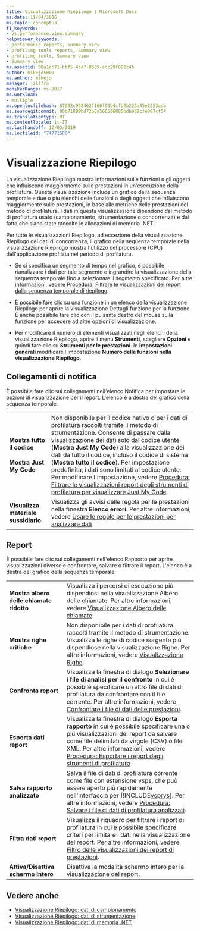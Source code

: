```yaml
---
title: Visualizzazione Riepilogo | Microsoft Docs
ms.date: 11/04/2016
ms.topic: conceptual
f1_keywords:
- vs.performance.view.summary
helpviewer_keywords:
- performance reports, summary view
- profiling tools reports, Summary view
- profiling tools, Summary view
- Summary view
ms.assetid: 98a1eb71-bbf5-4ce7-8559-cdc29f082c4b
author: mikejo5000
ms.author: mikejo
manager: jillfra
monikerRange: vs-2017
ms.workload:
- multiple
ms.openlocfilehash: 87692c938462f166f93b4cfb8b223a45e2553ada
ms.sourcegitcommit: 00b71889bd72b6a566586885bdb982cfe807cf54
ms.translationtype: MT
ms.contentlocale: it-IT
ms.lasthandoff: 12/03/2019
ms.locfileid: "74771580"
---
```

# <a name="summary-view"></a>Visualizzazione Riepilogo
La visualizzazione Riepilogo mostra informazioni sulle funzioni o gli oggetti che influiscono maggiormente sulle prestazioni in un'esecuzione della profilatura. Questa visualizzazione include un grafico della sequenza temporale e due o più elenchi delle funzioni o degli oggetti che influiscono maggiormente sulle prestazioni, in base alle metriche delle prestazioni del metodo di profilatura. I dati in questa visualizzazione dipendono dal metodo di profilatura usato (campionamento, strumentazione o concorrenza) e dal fatto che siano state raccolte le allocazioni di memoria .NET.

 Per tutte le visualizzazioni Riepilogo, ad eccezione della visualizzazione Riepilogo dei dati di concorrenza, il grafico della sequenza temporale nella visualizzazione Riepilogo mostra l'utilizzo del processore (CPU) dell'applicazione profilata nel periodo di profilatura.

- Se si specifica un segmento di tempo nel grafico, è possibile rianalizzare i dati per tale segmento o ingrandire la visualizzazione della sequenza temporale fino a selezionare il segmento specificato. Per altre informazioni, vedere [Procedura: Filtrare le visualizzazioni dei report dalla sequenza temporale di riepilogo](../profiling/how-to-filter-report-views-from-the-summary-timeline.md).

- È possibile fare clic su una funzione in un elenco della visualizzazione Riepilogo per aprire la visualizzazione Dettagli funzione per la funzione. È anche possibile fare clic con il pulsante destro del mouse sulla funzione per accedere ad altre opzioni di visualizzazione.

- Per modificare il numero di elementi visualizzati negli elenchi della visualizzazione Riepilogo, aprire il menu **Strumenti**, scegliere **Opzioni** e quindi fare clic su **Strumenti per le prestazioni**. In **Impostazioni generali** modificare l'impostazione **Numero delle funzioni nella visualizzazione Riepilogo**.

## <a name="notifications-links"></a>Collegamenti di notifica
 È possibile fare clic sui collegamenti nell'elenco Notifica per impostare le opzioni di visualizzazione per il report. L'elenco è a destra del grafico della sequenza temporale.

|||
|-|-|
|**Mostra tutto il codice**<br /><br /> **Mostra Just My Code**|Non disponibile per il codice nativo o per i dati di profilatura raccolti tramite il metodo di strumentazione. Consente di passare dalla visualizzazione dei dati solo dal codice utente (**Mostra Just My Code**) alla visualizzazione dei dati da tutto il codice, incluso il codice di sistema (**Mostra tutto il codice**). Per impostazione predefinita, i dati sono limitati al codice utente. Per modificare l'impostazione, vedere [Procedura: Filtrare le visualizzazioni report degli strumenti di profilatura per visualizzare Just My Code](../profiling/how-to-filter-profiling-tools-report-views-to-display-just-my-code.md).|
|**Visualizza materiale sussidiario**|Visualizza gli avvisi delle regola per le prestazioni nella finestra **Elenco errori**. Per altre informazioni, vedere [Usare le regole per le prestazioni per analizzare dati](../profiling/using-performance-rules-to-analyze-data.md)|

## <a name="report"></a>Report
 È possibile fare clic sui collegamenti nell'elenco Rapporto per aprire visualizzazioni diverse e confrontare, salvare o filtrare il report. L'elenco è a destra del grafico della sequenza temporale.

| | |
|----------------------------| - |
| **Mostra albero delle chiamate ridotto** | Visualizza i percorsi di esecuzione più dispendiosi nella visualizzazione Albero delle chiamate. Per altre informazioni, vedere [Visualizzazione Albero delle chiamate](../profiling/call-tree-view.md). |
| **Mostra righe critiche** | Non disponibile per i dati di profilatura raccolti tramite il metodo di strumentazione. Visualizza le righe di codice sorgente più dispendiose nella visualizzazione Righe. Per altre informazioni, vedere [Visualizzazione Righe](../profiling/lines-view.md). |
| **Confronta report** | Visualizza la finestra di dialogo **Selezionare i file di analisi per il confronto** in cui è possibile specificare un altro file di dati di profilatura da confrontare con il file corrente. Per altre informazioni, vedere [Confrontare i file di dati delle prestazioni](../profiling/comparing-performance-data-files.md). |
| **Esporta dati report** | Visualizza la finestra di dialogo **Esporta rapporto** in cui è possibile specificare una o più visualizzazioni del report da salvare come file delimitati da virgole (CSV) o file XML. Per altre informazioni, vedere [Procedura: Esportare i report degli strumenti di profilatura](/previous-versions/visualstudio/visual-studio-2010/ms182394\(v\=vs.100\)). |
| **Salva rapporto analizzato** | Salva il file di dati di profilatura corrente come file con estensione vsps, che può essere aperto più rapidamente nell'interfaccia per [!INCLUDE[vsprvs](../code-quality/includes/vsprvs_md.md)]. Per altre informazioni, vedere [Procedura: Salvare i file di dati di profilatura analizzati](/previous-versions/visualstudio/visual-studio-2010/bb763106\(v\=vs.100\)). |
| **Filtra dati report** | Visualizza il riquadro per filtrare i report di profilatura in cui è possibile specificare criteri per limitare i dati nella visualizzazione del report. Per altre informazioni, vedere [Filtro delle visualizzazioni dei report di prestazioni](../profiling/performance-report-view-filter.md). |
| **Attiva/Disattiva schermo intero** | Disattiva la modalità schermo intero per la visualizzazione dei report. |

## <a name="see-also"></a>Vedere anche
- [Visualizzazione Riepilogo: dati di campionamento](../profiling/summary-view-sampling-data.md)
- [Visualizzazione Riepilogo: dati di strumentazione](../profiling/summary-view-instrumentation-data.md)
- [Visualizzazione Riepilogo: dati di memoria .NET](../profiling/summary-view-dotnet-memory-data.md)
